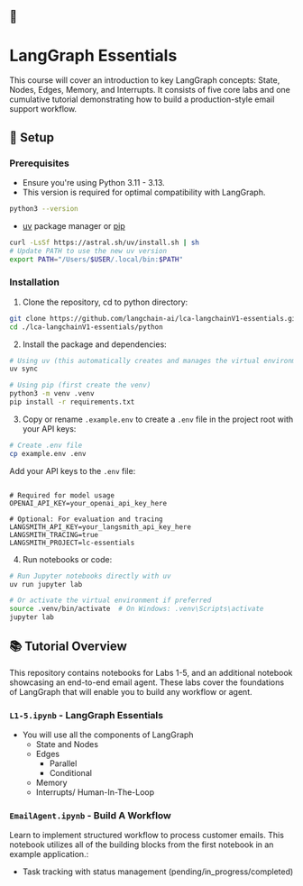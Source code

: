 ## 🦜
# __LangGraph Essentials__

This course will cover an introduction to key LangGraph concepts: State, Nodes, Edges, Memory, and Interrupts. It consists of five core labs and one cumulative tutorial demonstrating how to build a production-style email support workflow.

## 🚀 Setup 

### Prerequisites

- Ensure you're using Python 3.11 - 3.13.
- This version is required for optimal compatibility with LangGraph.
```bash
python3 --version
```
- [uv](https://docs.astral.sh/uv/) package manager or [pip](https://pypi.org/project/pip/)
```bash
curl -LsSf https://astral.sh/uv/install.sh | sh
# Update PATH to use the new uv version
export PATH="/Users/$USER/.local/bin:$PATH"
```

### Installation

1. Clone the repository, cd to python directory:
```bash
git clone https://github.com/langchain-ai/lca-langchainV1-essentials.git
cd ./lca-langchainV1-essentials/python
```

2. Install the package and dependencies:
```bash
# Using uv (this automatically creates and manages the virtual environment)
uv sync

# Using pip (first create the venv)
python3 -m venv .venv
pip install -r requirements.txt
```

3. Copy or rename `.example.env` to create a `.env` file in the project root with your API keys:
```bash
# Create .env file
cp example.env .env
```

Add your API keys to the `.env` file:
```env

# Required for model usage
OPENAI_API_KEY=your_openai_api_key_here

# Optional: For evaluation and tracing
LANGSMITH_API_KEY=your_langsmith_api_key_here
LANGSMITH_TRACING=true
LANGSMITH_PROJECT=lc-essentials
```

4. Run notebooks or code:
```bash
# Run Jupyter notebooks directly with uv
uv run jupyter lab

# Or activate the virtual environment if preferred
source .venv/bin/activate  # On Windows: .venv\Scripts\activate
jupyter lab
```

## 📚 Tutorial Overview

This repository contains notebooks for Labs 1-5, and an additional notebook showcasing an end-to-end email agent. These labs cover the foundations of LangGraph that will enable you to build any workflow or agent.

### `L1-5.ipynb` - LangGraph Essentials
- You will use all the components of LangGraph
    - State and Nodes
    - Edges
        - Parallel
        - Conditional
    - Memory
    - Interrupts/ Human-In-The-Loop  

### `EmailAgent.ipynb` - Build A Workflow
Learn to implement structured workflow to process customer emails. This notebook utilizes all of the building blocks from the first notebook in an example application.:
- Task tracking with status management (pending/in_progress/completed)  
